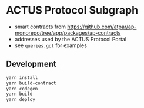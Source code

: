 # ACTUS Protocol Subgraph

- smart contracts from https://github.com/atpar/ap-monorepo/tree/app/packages/ap-contracts
- addresses used by the ACTUS Protocol Portal
- see `queries.gql` for examples

## Development

```sh
yarn install
yarn build-contract
yarn codegen
yarn build
yarn deploy
```
